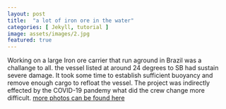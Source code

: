 ```yaml
---
layout: post
title:  "a lot of iron ore in the water"
categories: [ Jekyll, tutorial ]
image: assets/images/2.jpg
featured: true
---
```

Working on a large Iron ore carrier that run aground in Brazil was a challange to all. the vessel listed at around 24 degrees to SB had sustain severe damage. It took some time to establish sufficient buoyancy and remove enough cargo to refloat the vessel. The project was indirectly effected by the COVID-19 pandemy what did the crew change more difficult.  <a href="#">more photos can be found here</a> 
